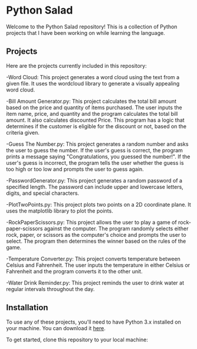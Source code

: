 # Python Salad

Welcome to the Python Salad repository! This is a collection of Python projects that I have been working on while learning the language.

## Projects

Here are the projects currently included in this repository:

-Word Cloud: 
This project generates a word cloud using the text from a given file. 
It uses the wordcloud library to generate a visually appealing word cloud. 

-Bill Amount Generator.py: 
This project calculates the total bill amount based on the price and quantity of items purchased. 
The user inputs the item name, price, and quantity and the program calculates the total bill amount. 
It also calculates discounted Price. This program has a logic that determines if the customer is eligible for the discount or not, 
based on the criteria given. 

-Guess The Number.py: 
This project generates a random number and asks the user to guess the number. 
If the user's guess is correct, the program prints a message saying "Congratulations, you guessed the number!". 
If the user's guess is incorrect, the program tells the user whether the guess is too high or too low and prompts the user to guess again. 

-PasswordGenerator.py: 
This project generates a random password of a specified length. 
The password can include upper and lowercase letters, digits, and special characters. 

-PlotTwoPoints.py: 
This project plots two points on a 2D coordinate plane. It uses the matplotlib library to plot the points. 

-RockPaperScissors.py: 
This project allows the user to play a game of rock-paper-scissors against the computer. 
The program randomly selects either rock, paper, or scissors as the computer's choice and prompts the user to select. 
The program then determines the winner based on the rules of the game. 

-Temperature Converter.py: 
This project converts temperature between Celsius and Fahrenheit. 
The user inputs the temperature in either Celsius or Fahrenheit and the program converts it to the other unit. 

-Water Drink Reminder.py: 
This project reminds the user to drink water at regular intervals throughout the day.  

## Installation

To use any of these projects, you'll need to have Python 3.x installed on your machine. You can download it [here](https://www.python.org/downloads/).

To get started, clone this repository to your local machine:

